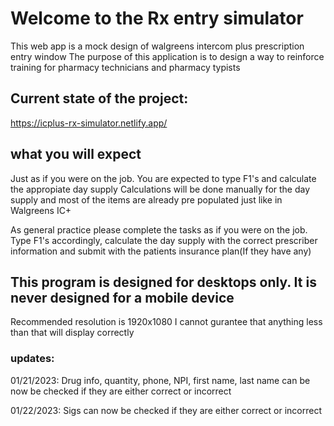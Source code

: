 # Welcome to the Rx entry simulator

This web app is a mock design of walgreens intercom plus prescription entry window
The purpose of this application is to design a way to reinforce training for
pharmacy technicians and pharmacy typists

## Current state of the project:
https://icplus-rx-simulator.netlify.app/

## what you will expect

Just as if you were on the job. You are expected to type F1's and calculate the appropiate day supply
Calculations will be done manually for the day supply and most of the items are already pre populated
just like in Walgreens IC+ 

As general practice please complete the tasks as if you were on the job. Type F1's accordingly, calculate the day supply
with the correct prescriber information and submit with the patients insurance plan(If they have any)


## This program is designed for desktops only. It is never designed for a mobile device

Recommended resolution is 1920x1080
I cannot gurantee that anything less than that will display correctly

### updates:

01/21/2023: Drug info, quantity, phone, NPI, first name, last name can be now be checked if they are either correct or incorrect

01/22/2023: Sigs can now be checked if they are either correct or incorrect